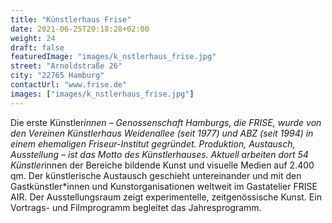 ```yaml
---
title: "Künstlerhaus Frise"
date: 2021-06-25T20:18:28+02:00
weight: 24
draft: false
featuredImage: "images/k_nstlerhaus_frise.jpg"
street: "Arnoldstraße 26"
city: "22765 Hamburg"
contactUrl: "www.frise.de"
images: ["images/k_nstlerhaus_frise.jpg"]
---
```


Die erste Künstler*innen – Genossenschaft Hamburgs, die FRISE, wurde von den Vereinen Künstlerhaus Weidenallee (seit 1977) und ABZ (seit 1994)
in einem ehemaligen Friseur-Institut gegründet. Produktion, Austausch, Ausstellung – ist das Motto des Künstlerhauses. Aktuell arbeiten dort 54 Künstler*innen der Bereiche bildende Kunst und visuelle Medien auf 2.400 qm. Der künstlerische Austausch geschieht untereinander und mit
den Gastkünstler*innen und Kunstorganisationen weltweit im Gastatelier FRISE AIR. Der Ausstellungsraum zeigt experimentelle, zeitgenössische
Kunst. Ein Vortrags- und Filmprogramm begleitet das Jahresprogramm.
